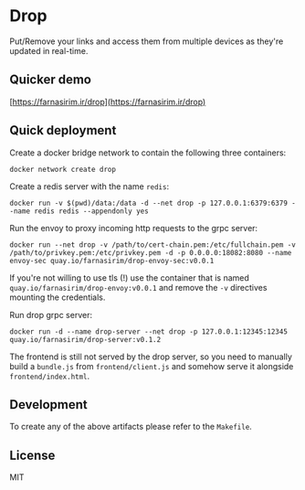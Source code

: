 # Drop
Put/Remove your links and access them from multiple devices as they're updated in real-time.

## Quicker demo
[https://farnasirim.ir/drop](https://farnasirim.ir/drop)

## Quick deployment

Create a docker bridge network to contain the following three containers:
```
docker network create drop
```

Create a redis server with the name `redis`:
```
docker run -v $(pwd)/data:/data -d --net drop -p 127.0.0.1:6379:6379 --name redis redis --appendonly yes
```

Run the envoy to proxy incoming http requests to the grpc server:
```
docker run --net drop -v /path/to/cert-chain.pem:/etc/fullchain.pem -v /path/to/privkey.pem:/etc/privkey.pem -d -p 0.0.0.0:18082:8080 --name envoy-sec quay.io/farnasirim/drop-envoy-sec:v0.0.1
```
If you're not willing to use tls (!) use the container that is named `quay.io/farnasirim/drop-envoy:v0.0.1` and remove the `-v` directives mounting the credentials.

Run drop grpc server:
```
docker run -d --name drop-server --net drop -p 127.0.0.1:12345:12345 quay.io/farnasirim/drop-server:v0.1.2
```

The frontend is still not served by the drop server, so you need to manually build a `bundle.js` from `frontend/client.js` and somehow serve it alongside `frontend/index.html`.

## Development
To create any of the above artifacts please refer to the `Makefile`.

## License
MIT
